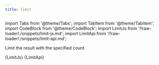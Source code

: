 ```yaml
---
title: limit
---
```


import Tabs from '@theme/Tabs';
import TabItem from '@theme/TabItem';
import CodeBlock from '@theme/CodeBlock';
import LimitJs from '!!raw-loader!./snippets/limit-js.md';
import LimitApi from '!!raw-loader!./snippets/limit-api.md';

Limit the result with the specified count.

<Tabs>
  <TabItem value="javascript" label="Javascript" default>
    <CodeBlock className="language-jsx">
      {LimitJs}
    </CodeBlock>
  </TabItem>
  <TabItem value="API" label="API">
    <CodeBlock className="language-jsx" title="[GET]">
      {LimitApi}
    </CodeBlock>
  </TabItem>
</Tabs>
